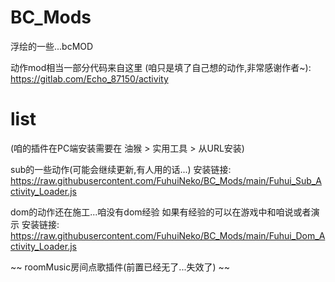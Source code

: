 # BC_Mods

浮绘的一些...bcMOD

动作mod相当一部分代码来自这里 (咱只是填了自己想的动作,非常感谢作者~): 
https://gitlab.com/Echo_87150/activity

# list
(咱的插件在PC端安装需要在 油猴 > 实用工具 > 从URL安装) 

sub的一些动作(可能会继续更新,有人用的话...) 
安装链接:
https://raw.githubusercontent.com/FuhuiNeko/BC_Mods/main/Fuhui_Sub_Activity_Loader.js

dom的动作还在施工...咱没有dom经验 如果有经验的可以在游戏中和咱说或者演示
安装链接: https://raw.githubusercontent.com/FuhuiNeko/BC_Mods/main/Fuhui_Dom_Activity_Loader.js

~~ roomMusic房间点歌插件(前置已经无了...失效了) ~~